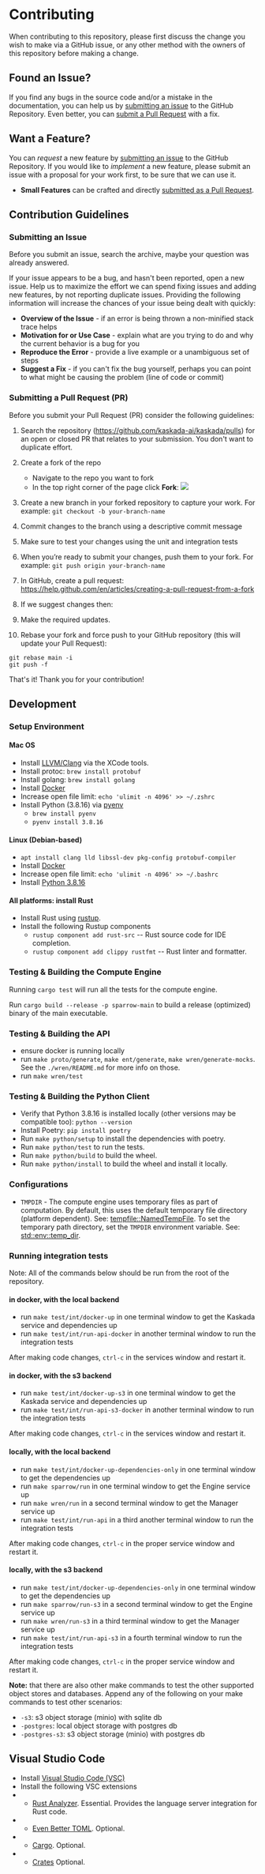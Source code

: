 # Contributing

When contributing to this repository, please first discuss the change you wish to make via a GitHub issue,
 or any other method with the owners of this repository before making a change.


## <a name="issue"></a> Found an Issue?

If you find any bugs in the source code and/or a mistake in the documentation, you can help us by
[submitting an issue](#submit-issue) to the GitHub Repository. Even better, you can
[submit a Pull Request](#submit-pr) with a fix.

## <a name="feature"></a> Want a Feature?

You can *request* a new feature by [submitting an issue](#submit-issue) to the GitHub
Repository. If you would like to *implement* a new feature, please submit an issue with
a proposal for your work first, to be sure that we can use it.

* **Small Features** can be crafted and directly [submitted as a Pull Request](#submit-pr).

## <a name="submit"></a> Contribution Guidelines

### <a name="submit-issue"></a> Submitting an Issue

Before you submit an issue, search the archive, maybe your question was already answered.

If your issue appears to be a bug, and hasn't been reported, open a new issue.
Help us to maximize the effort we can spend fixing issues and adding new
features, by not reporting duplicate issues.  Providing the following information will increase the
chances of your issue being dealt with quickly:

* **Overview of the Issue** - if an error is being thrown a non-minified stack trace helps
* **Motivation for or Use Case** - explain what are you trying to do and why the current behavior is a bug for you
* **Reproduce the Error** - provide a live example or a unambiguous set of steps
* **Suggest a Fix** - if you can't fix the bug yourself, perhaps you can point to what might be
  causing the problem (line of code or commit)

### <a name="submit-pr"></a> Submitting a Pull Request (PR)

Before you submit your Pull Request (PR) consider the following guidelines:

1. Search the repository (https://github.com/kaskada-ai/kaskada/pulls) for an open or closed PR that relates to your submission. You don't want to duplicate effort.

1. Create a fork of the repo
	* Navigate to the repo you want to fork
	* In the top right corner of the page click **Fork**:
	![](https://help.github.com/assets/images/help/repository/fork_button.jpg)

1. Create a new branch in your forked repository to capture your work. For example: `git checkout -b your-branch-name`

1. Commit changes to the branch  using a descriptive commit message
1. Make sure to test your changes using the unit and integration tests
1. When you’re ready to submit your changes, push them to your fork. For example: `git push origin your-branch-name`
1. In GitHub, create a pull request: https://help.github.com/en/articles/creating-a-pull-request-from-a-fork
1. If we suggest changes then:
  1. Make the required updates.
  1. Rebase your fork and force push to your GitHub repository (this will update your Pull Request):

    git rebase main -i
    git push -f

That's it! Thank you for your contribution!

## <a name="development"></a> Development

### Setup Environment
#### Mac OS
* Install [LLVM/Clang](https://clang.llvm.org/get_started.html) via the XCode tools.
* Install protoc: `brew install protobuf`
* Install golang: `brew install golang`
* Install [Docker](https://docs.docker.com/desktop/install/mac-install/)
* Increase open file limit: `echo 'ulimit -n 4096' >> ~/.zshrc`
* Install Python (3.8.16) via [pyenv](https://github.com/pyenv/pyenv)
  * `brew install pyenv`
  * `pyenv install 3.8.16`

#### Linux (Debian-based)
* `apt install clang lld libssl-dev pkg-config protobuf-compiler`
* Install [Docker](https://docs.docker.com/engine/install/ubuntu/)
* Increase open file limit: `echo 'ulimit -n 4096' >> ~/.bashrc`
* Install [Python 3.8.16](https://www.python.org/downloads/release/python-3816/)

#### All platforms: install Rust
* Install Rust using [rustup](https://www.rust-lang.org/tools/install).
* Install the following Rustup components
    * `rustup component add rust-src` -- Rust source code for IDE completion.
    * `rustup component add clippy rustfmt` -- Rust linter and formatter.

### Testing & Building the Compute Engine
Running `cargo test` will run all the tests for the compute engine.

Run `cargo build --release -p sparrow-main` to build a release (optimized) binary of the main executable.

### Testing & Building the API

* ensure docker is running locally
* run `make proto/generate`, `make ent/generate`, `make wren/generate-mocks`.  See the `./wren/README.md` for more info on those.
* run `make wren/test`

### Testing & Building the Python Client

* Verify that Python 3.8.16 is installed locally (other versions may be compatible too): `python --version`
* Install Poetry: `pip install poetry`
* Run `make python/setup` to install the dependencies with poetry.
* Run `make python/test` to run the tests.
* Run `make python/build` to build the wheel.
* Run `make python/install` to build the wheel and install it locally.

### Configurations
* `TMPDIR` - The compute engine uses temporary files as part of computation. By default, this uses the default temporary file directory (platform dependent). See: [tempfile::NamedTempFile](https://docs.rs/tempfile/1.1.2/tempfile/struct.NamedTempFile.html). To set the temporary path directory, set the `TMPDIR` environment variable. See: [std::env::temp_dir](https://doc.rust-lang.org/std/env/fn.temp_dir.html).

### Running integration tests

Note: All of the commands below should be run from the root of the repository.

#### in docker, with the local backend

* run `make test/int/docker-up` in one terminal window to get the Kaskada service and dependencies up
* run `make test/int/run-api-docker` in another terminal window to run the integration tests

After making code changes, `ctrl-c` in the services window and restart it.

#### in docker, with the s3 backend

* run `make test/int/docker-up-s3` in one terminal window to get the Kaskada service and dependencies up
* run `make test/int/run-api-s3-docker` in another terminal window to run the integration tests

After making code changes, `ctrl-c` in the services window and restart it.

#### locally, with the local backend

* run `make test/int/docker-up-dependencies-only` in one terminal window to get the dependencies up
* run `make sparrow/run` in one terminal window to get the Engine service up
* run `make wren/run` in a second terminal window to get the Manager service up
* run `make test/int/run-api` in a third another terminal window to run the integration tests

After making code changes, `ctrl-c` in the proper service window and restart it.

#### locally, with the s3 backend

* run `make test/int/docker-up-dependencies-only` in one terminal window to get the dependencies up
* run `make sparrow/run-s3` in a second terminal window to get the Engine service up
* run `make wren/run-s3` in a third terminal window to get the Manager service up
* run `make test/int/run-api-s3` in a fourth terminal window to run the integration tests

After making code changes, `ctrl-c` in the proper service window and restart it.

**Note:** that there are also other make commands to test the other supported object stores and databases. Append any of the following on your make commands to test other scenarios:
* `-s3`: s3 object storage (minio) with sqlite db
* `-postgres`: local object storage with postgres db
* `-postgres-s3`: s3 object storage (minio) with postgres db

## Visual Studio Code

* Install [Visual Studio Code (VSC)](https://code.visualstudio.com/download)
* Install the following VSC extensions
*  * [Rust Analyzer](https://marketplace.visualstudio.com/items?itemName=rust-lang.rust-analyzer). Essential.
    Provides the language server integration for Rust code.
*  * [Even Better TOML](https://marketplace.visualstudio.com/items?itemName=tamasfe.even-better-toml). Optional.
*  * [Cargo](https://marketplace.visualstudio.com/items?itemName=panicbit.cargo). Optional.
*  * [Crates](https://marketplace.visualstudio.com/items?itemName=serayuzgur.crates) Optional.
